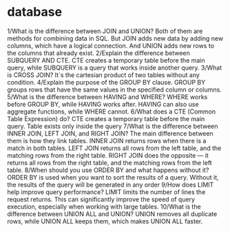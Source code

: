# database
1/What is the difference between JOIN and UNION?
Both of them are methods for combining data in SQL. But JOIN adds new data by adding new columns, which have a logical connection. And UNION adds new rows to the columns that already exist.
2/Explain the difference between SUBQUERY AND CTE.
CTE creates a temporary table before the main query, while SUBQUERY is a query that works inside another query.
3/What is CROSS JOIN?
It`s the cartesian product of two tables without any condition.
4/Explain the purpose of the GROUP BY clause.
GROUP BY groups rows that have the same values in the specified column or columns.
5/What is the difference between HAVING and WHERE?
WHERE works before GROUP BY, while HAVING works after. HAVING can also use aggregate functions, while WHERE cannot.
6/What does a CTE (Common Table Expression) do?
CTE creates a temporary table before the main query. Table exists only inside the query
7/What is the difference between INNER JOIN, LEFT JOIN, and RIGHT JOIN?
The main difference between them is how they link tables. INNER JOIN returns rows when there is a match in both tables. LEFT JOIN returns all rows from the left table, and the matching rows from the right table. RIGHT JOIN does the opposite — it returns all rows from the right table, and the matching rows from the left table.
8/When should you use ORDER BY and what happens without it?
ORDER BY is used when you want to sort the results of a query. Without it, the results of the query will be generated in any order
9/How does LIMIT help improve query performance?
LIMIT limits the number of lines the request returns. This can significantly improve the speed of query execution, especially when working with large tables.
10/What is the difference between UNION ALL and UNION?
UNION removes all duplicate rows, while UNION ALL keeps them, which makes UNION ALL faster.

